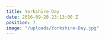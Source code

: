 ```yaml
---
title: Yorkshire Day
date: 2016-09-28 23:13:00 Z
position: 7
image: "/uploads/Yorkshire-Day.jpg"
---
```


